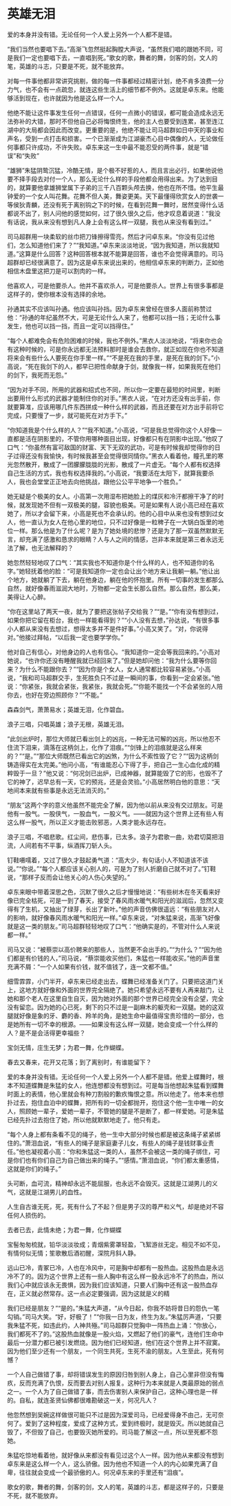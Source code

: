 # 英雄无泪

爱的本身并没有错。无论任何一个人爱上另外一个人都不是错。

“我们当然也要唱下去。”高渐飞忽然挺起胸膛大声说，“虽然我们唱的跟她不同，可是我们一定也要唱下去，一直唱到死。”歌女的歌，舞者的舞，剑客的剑，文人的笔，英雄的斗志，只要是不死，就不能放弃。

对每一件事他都非常讲究挑剔，做的每一件事都经过精密计划，绝不肯多浪费一分力气，也不会有一点疏忽，就连这些生活上的细节都不例外。这就是卓东来。他能够活到现在，也许就因为他是这么样一个人。

他绝不能让这件事发生任何一点错误，任何一点微小的错误，都可能会造成永远无法弥补的大错，那时不但他自己必将悔恨终生，他的主人也要受到连累，甚至连江湖中的大局都会因此而改变。更重要的是，他绝不能让司马超群如日中天的事业和声名，受到一点打击和损害。一个已渐渐成为江湖豪杰心目中偶像的人，无论做任何事都只许成功，不许失败。卓东来这一生中最不能忍受的两件事，就是“错误”和“失败”

“雄狮”朱猛阴鸷沉猛，冷酷无情，是个极不好惹的人，而且言出必行，如果他说他要不择手段去对付一个人，那么无论什么样的手段他都会用得出来。为了达到目的，就算要他拿雄狮堂属下子弟的三千八百颗头颅去换，他也在所不惜。他平生最钟爱的一个女人叫花舞。花舞不但人美，舞姿更美。天下最懂得欣赏女人的世袭一等侯狄青麟，还没有死于离别钩之下的时候，在看到花舞一舞时，居然变得什么话都说不出了，别人问他的感觉如何，过了很久很久之后，他才叹息着说道：“我没有话说，我从来没有想到凡人身上会有这么样一双腿，我也从来没有看到过。”

司马超群用一块柔软的丝巾把刀锋擦得雪亮，然后才问卓东来。“你没有见过他们，怎么知道他们来了？”“我知道。”卓东来淡淡地说，“因为我知道，所以我就知道。”这算是什么回答？这种回答根本就不能算是回答，谁也不会觉得满意的。司马超群却已经很满意了。因为这是卓东来说出来的，他相信卓东来的判断力，正如他相信木盘里这把刀是可以割肉的一样。

他喜欢人，可是他要杀人。他并不喜欢杀人，可是他要杀人。世界上有很多事都是这样子的，使你根本没有选择的余地。

孙通其实不应该叫孙通。他应该叫孙挡。因为卓东来曾经在很多人面前称赞过他：“孙通的年纪虽然不大，可是无论什么人来了，他都可以挡一挡；无论什么事发生，他也可以挡一挡，而且一定可以挡得住。”

“每个人都难免会有危险困难的时候，我也不例外。”黑衣人淡淡地说，“将来你也会有这种时候的，可是你永远都无法预料那时是谁会去救你，就正如现在你也不知道将来会有些什么人要死在你手里一样。”“不是死在我的手里，是死在我的剑下。”小高说，“死在我剑下的人，都早已把性命献身于剑，就像我一样，如果我死在他们的剑下，我死而无怨。”

“因为对手不同，所用的武器和招式也不同，所以你一定要在最短的时间里，判断出要用什么形式的武器才能制住你的对手。”黑衣人说，“在对方还没有出手前，你就要算准，应该用哪几件东西拼成一种什么样的武器，而且还要在对方出手前将它完成，只要慢了一步，就可能死在对方手下。”

“你知道我是个什么样的人？”“我不知道。”小高说，“可是我总觉得你这个人好像一直都是活在阴影里的，不管你用哪种面目出现，好像都只有在阴影中出现。”他叹了口气：“你虽然有富可敌国的财富、天下无双的武功，可是有时候我却觉得你的日子过得还没有我愉快，有时候我甚至会觉得很同情你。”黑衣人看着他，瞳孔里的寒光忽然散开，散成了一团朦朦胧胧的光影，散成了一片虚无。“每个人都有权选择自己生活的方式，我也有权选择我的。”小高说，“我要活在太阳下，就算我要杀人，我也会堂堂正正地去向他挑战，跟他公公平平地争一个胜负。”

她无疑是个极美的女人。小高第一次用湿布把她脸上的煤灰和冷汗都擦干净了的时候，就发现她不但有一双极美的腿，容貌也极美。可是如果有人说小高已经在喜欢她了，所以才会留下来，小高是死也不会承认的。他的心目中从来也没有想到过女人，他一直认为女人在他心里的地位，只不过好像是一粒稗子在一大锅白饭里的地位一样。那么他是为了什么呢？是为了她处境的悲惨？还是为了那一双虽然默默无言，却充满了感激和恳求的眼睛？人与人之间的情感，岂非本来就是第三者永远无法了解，也无法解释的？

她忽然轻轻地叹了口气：“其实我也不知道你是个什么样的人，也不知道你的名字。”她轻抚着他的脸：“可是我知道你一定也会让出个地方来让我躺一躺。”他让出个地方，她就躺了下去，躺在他身边，躺在他的怀抱里。所有一切事的发生都那么自然，就好像春雨滋润大地时，万物都一定会生长那么自然。那么自然，那么美，美得让人心醉。

“你在这里站了两天一夜，就为了要把这张帖子交给我？”“是。”“你有没有想到过，如果你把它留在柜台，我也一样能看得到？”“小人没有去想，”孙达说，“有很多事小人都从来没有去想过，想得太多并不是件好事。”小高又笑了。“对，你说得对。”他接过拜帖，“以后我一定也要学学你。”

他对自己有信心，对他身边的人也有信心。“我知道你一定会等我回来的。”小高对她说，“也许你还没有睡醒我就已经回来了。”但是她却问他：“我为什么要等你回来？为什么不能跟你去？”“因为你是个女人，女人通常都比较容易紧张。”小高说，“我和司马超群交手，生死胜负只不过是一瞬间的事，你看到一定会紧张。”他说：“你紧张，我就会紧张，我紧张，我就会死。”“你能不能找一个不会紧张的人陪你去，也好在旁边照顾你？”“不能。”

森森剑气，萧萧易水；英雄无泪，化作碧血。

浪子三唱，只唱英雄；浪子无根，英雄无泪。

“此剑出炉时，那位大师就已看出剑上的凶兆，一种无法可解的凶兆，所以他忍不住流下泪来，滴落在这柄剑上，化作了泪痕。”“剑锋上的泪痕就是这么样来的？”“是。”“那位大师既然已看出它的凶煞，为什么不索性毁了它？”“因为这柄剑铸造得实在太完美。”他问小高，“有谁能忍心下得了手，把自己一生心血化成的精粹毁于一旦？”他又说：“何况剑已出炉，已成神器，就算能毁了它的形，也毁不了它的神了，迟早总有一天，它的预兆，还是会灵验。”小高居然明白他的意思：“天地间本来就有些事是永远无法消灭的。”

“朋友”这两个字的意义他虽然不能完全了解，因为他以前从来没有交过朋友。可是他有一股气。一股侠气，一股血气，一股义气。——就因为这个世界上还有些人有这么样一股气，所以正义才能击败邪恶，人类才能永远存在。

浪子三唱，不唱悲歌。红尘间，悲伤事，已太多。浪子为君歌一曲，劝君切莫把泪流，人间若有不平事，纵酒挥刀斩人头。

钉鞋嗫嚅着，又过了很久才鼓起勇气道：“高大少，有句话小人不知道该不该说。”“你说。”“每个人都应该关心别人的，可是为了别人折磨自己就不对了。”钉鞋说，“那样子反而会让他关心的人伤心失望的。”

卓东来眼中带着深思之色，沉默了很久之后才慢慢地说：“有些树木在冬天看来好像已完全枯死，可是一到了春天，接受了春风雨水暖气和阳光的滋润后，忽然又变得有了生机，又抽出了绿芽，长出了新叶。”他的声音仿佛很遥远：“有些朋友对人的影响，就好像春风雨水暖气和阳光一样。”卓东来说，“对朱猛来说，高渐飞好像就是这一类的朋友。”司马超群轻轻地叹了口气：“他确实是的，不管对什么人来说都一样。”

司马又说：“被蔡崇以高价聘来的那些人，当然更不会出手的。”“为什么？”“因为他们都是有价钱的人，”司马说，“蔡崇能收买他们，朱猛也一样能收买。”他的声音里充满不屑：“一个人如果有价钱，就不值钱了，连一文都不值。”

细雪霏霏，小门半开，卓东来已经走出去，蝶舞已经准备关门了。只要把这道门关上，这地方就好像和外面的世界完全隔绝了。她只希望永远不要有人再来敲门，让她和那个老人在这里自生自灭，因为她对外面的那个世界已经完全没有企望，完全没有留恋。因为她的心已死，剩下的只不过是一副麻木的躯壳和一双腿。她的这双腿就好像是象的牙、麝的香、羚羊的角，是她生命中最值得宝贵珍惜的一部分，也是她所有一切不幸的根源。——如果没有这么样一双腿，她会变成一个什么样的人？是不是会活得更幸福些？

宝剑无情，庄生无梦；为君一舞，化作蝴蝶。

春去又春来，花开又花落；到了离别时，有谁能留下？

爱的本身并没有错。无论任何一个人爱上另外一个人都不是错。他爱上蝶舞时，根本不知道蝶舞是朱猛的女人，他连想都没有想到过。可是每当他想起朱猛看到蝶舞时面上的表情，他心里就会有种刀割般的歉疚悔恨之意。所以他走了。他本来也想扑过去，抱住血泊中的蝶舞，把所有的一切全都抛开，抱住这个他一生中唯一的女人，照顾她一辈子，爱她一辈子，不管她的腿是不是断了，都一样爱她。可是朱猛已经先扑过去抱住了她，所以他就默默地走了。他只有走。

“每个人身上都有条看不见的绳子，他一生中大部分时候也都是被这条绳子紧紧绑住的。”萧泪血说，“有些人的绳子是家庭妻子儿女，有些人的绳子是钱财事业责任。”他也凝视着小高：“你和朱猛这一类的人，虽然不会被这一类的绳子绑住，可是你们也有你们自己为自己做出来的绳子。”“感情。”萧泪血说，“你们都太重感情，这就是你们的绳子。”

头可断，血可流，精神却永远不能屈服，也永远不会毁灭。这就是江湖男儿的义气，这就是江湖男儿的血性。

人生自古谁无死，死，死有什么了不起？但是男子汉的尊严和义气，却是绝对不容任何人损伤的。

去者已去，此情未绝；为君一舞，化作蝴蝶

宝髻匆匆梳就，铅华淡淡妆成；青烟紫雾罩轻盈，飞絮游丝无定。相见不如不见，有情何似无情；笙歌散后酒初醒，深院月斜人静。

远山已冷，青冢已冷，人也在冷风中，可是胸中却都有一股热血。这股热血是永远冷不了的。因为这个世界上还有一些人胸中有这么样一股永远冷不了的热血，所以我们心中就应该永无畏惧，因为我们应该知道，只要人们胸中还有这一股热血存在，正义就必然常存。这一点必定要强调，因为这就是义的精

我们已经是朋友？”“是的。”朱猛大声道，“从今日起，你我不妨将昔日的怨仇一笔勾销。”司马大笑。“好，好极了！”“你我一日为友，终生为友。”朱猛厉声道，“只要我朱猛不死，如违此约，人神共殛。”司马超群只觉胸中一阵热血上涌：“你放心，我们都死不了的。”这股热血就像是一股火焰，又燃起了他们的豪气，连他们生命中最后一分潜力都已被引发燃烧。因为他们已经知道，他们在这个世界上并不寂寞。因为他们至少还有一个朋友，一个同生共死，生死不渝的朋友。人生至此，死有何憾？

一个人自己做错了事，却将错误发生的原因归咎到别人身上，自己心里非但没有悔疚，反而充满了仇恨，反而要去对别人报复。这种行为本来就是人类最原始的弱点之一。一个人为了自己做错了事，而去伤害别人来保护自己，这种心理也是一样的。自私，就连圣贤仙佛都很难勘破这一关，何况凡人？

他忽然想到吴婉这样做很可能只不过是因为深爱司马，已经爱得身不由己，无可奈何了。爱到了这种程度，爱成了这种方式，爱到终极时，就是毁灭。所以她就自己毁了，不但毁了自己，也要毁灭她所爱的。司马能了解这一点，所以至死都不怨她。

朱猛吃惊地看着他，就好像从来都没有看见过这个人一样。因为他从来都没有想到卓东来是这么样一个人，这么骄傲。因为他也不知道一个人的内心如果充满了自卑，往往就会变成一个最骄傲的人。何况卓东来的手里还有“泪痕”。

歌女的歌，舞者的舞，剑客的剑，文人的笔，英雄的斗志，都是这样子的，只要是不死，就不能放弃。
